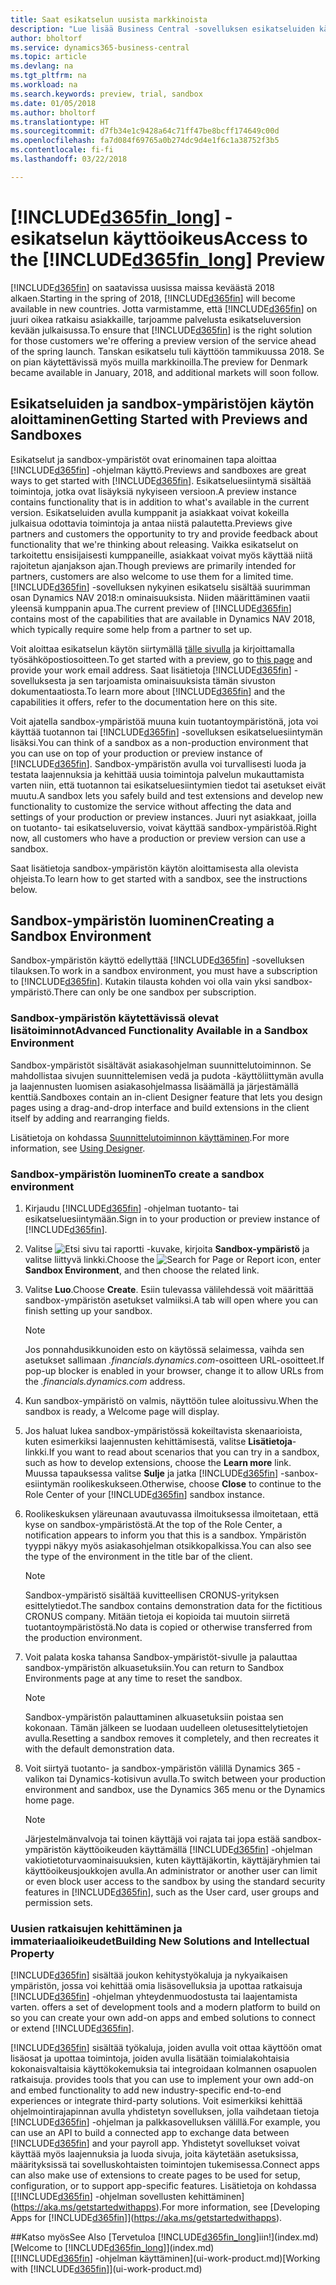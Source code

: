 ```yaml
---
title: Saat esikatselun uusista markkinoista
description: "Lue lisää Business Central -sovelluksen esikatseluiden käyttöoikeudesta."
author: bholtorf
ms.service: dynamics365-business-central
ms.topic: article
ms.devlang: na
ms.tgt_pltfrm: na
ms.workload: na
ms.search.keywords: preview, trial, sandbox
ms.date: 01/05/2018
ms.author: bholtorf
ms.translationtype: HT
ms.sourcegitcommit: d7fb34e1c9428a64c71ff47be8bcff174649c00d
ms.openlocfilehash: fa7d084f69765a0b274dc9d4e1f6c1a38752f3b5
ms.contentlocale: fi-fi
ms.lasthandoff: 03/22/2018

---
```

# <a name="access-to-the-included365finlongincludesd365finlongmdmd-preview"></a><span data-ttu-id="9cd78-103">[!INCLUDE[d365fin_long](includes/d365fin_long_md.md)] -esikatselun käyttöoikeus</span><span class="sxs-lookup"><span data-stu-id="9cd78-103">Access to the [!INCLUDE[d365fin_long](includes/d365fin_long_md.md)] Preview</span></span>
<span data-ttu-id="9cd78-104">[!INCLUDE[d365fin](includes/d365fin_md.md)] on saatavissa uusissa maissa keväästä 2018 alkaen.</span><span class="sxs-lookup"><span data-stu-id="9cd78-104">Starting in the spring of 2018, [!INCLUDE[d365fin](includes/d365fin_md.md)] will become available in new countries.</span></span> <span data-ttu-id="9cd78-105">Jotta varmistamme, että [!INCLUDE[d365fin](includes/d365fin_md.md)] on juuri oikea ratkaisu asiakkaille, tarjoamme palvelusta esikatseluversion kevään julkaisussa.</span><span class="sxs-lookup"><span data-stu-id="9cd78-105">To ensure that [!INCLUDE[d365fin](includes/d365fin_md.md)] is the right solution for those customers we're offering a preview version of the service ahead of the spring launch.</span></span> <span data-ttu-id="9cd78-106">Tanskan esikatselu tuli käyttöön tammikuussa 2018. Se on pian käytettävissä myös muilla markkinoilla.</span><span class="sxs-lookup"><span data-stu-id="9cd78-106">The preview for Denmark became available in January, 2018, and additional markets will soon follow.</span></span>  

## <a name="getting-started-with-previews-and-sandboxes"></a><span data-ttu-id="9cd78-107">Esikatseluiden ja sandbox-ympäristöjen käytön aloittaminen</span><span class="sxs-lookup"><span data-stu-id="9cd78-107">Getting Started with Previews and Sandboxes</span></span>
<span data-ttu-id="9cd78-108">Esikatselut ja sandbox-ympäristöt ovat erinomainen tapa aloittaa [!INCLUDE[d365fin](includes/d365fin_md.md)] -ohjelman käyttö.</span><span class="sxs-lookup"><span data-stu-id="9cd78-108">Previews and sandboxes are great ways to get started with [!INCLUDE[d365fin](includes/d365fin_md.md)].</span></span> <span data-ttu-id="9cd78-109">Esikatseluesiintymä sisältää toimintoja, jotka ovat lisäyksiä nykyiseen versioon.</span><span class="sxs-lookup"><span data-stu-id="9cd78-109">A preview instance contains functionality that is in addition to what's available in the current version.</span></span> <span data-ttu-id="9cd78-110">Esikatseluiden avulla kumppanit ja asiakkaat voivat kokeilla julkaisua odottavia toimintoja ja antaa niistä palautetta.</span><span class="sxs-lookup"><span data-stu-id="9cd78-110">Previews give partners and customers the opportunity to try and provide feedback about functionality that we're thinking about releasing.</span></span> <span data-ttu-id="9cd78-111">Vaikka esikatselut on tarkoitettu ensisijaisesti kumppaneille, asiakkaat voivat myös käyttää niitä rajoitetun ajanjakson ajan.</span><span class="sxs-lookup"><span data-stu-id="9cd78-111">Though previews are primarily intended for partners, customers are also welcome to use them for a limited time.</span></span> <span data-ttu-id="9cd78-112">[!INCLUDE[d365fin](includes/d365fin_md.md)] -sovelluksen nykyinen esikatselu sisältää suurimman osan Dynamics NAV 2018:n ominaisuuksista. Niiden määrittäminen vaatii yleensä kumppanin apua.</span><span class="sxs-lookup"><span data-stu-id="9cd78-112">The current preview of [!INCLUDE[d365fin](includes/d365fin_md.md)] contains most of the capabilities that are available in Dynamics NAV 2018, which typically require some help from a partner to set up.</span></span>

<span data-ttu-id="9cd78-113">Voit aloittaa esikatselun käytön siirtymällä [tälle sivulla](https://go.microsoft.com/fwlink/?linkid=866045) ja kirjoittamalla työsähköpostiosoitteen.</span><span class="sxs-lookup"><span data-stu-id="9cd78-113">To get started with a preview, go to [this page](https://go.microsoft.com/fwlink/?linkid=866045) and provide your work email address.</span></span> <span data-ttu-id="9cd78-114">Saat lisätietoja [!INCLUDE[d365fin](includes/d365fin_md.md)] -sovelluksesta ja sen tarjoamista ominaisuuksista tämän sivuston dokumentaatiosta.</span><span class="sxs-lookup"><span data-stu-id="9cd78-114">To learn more about [!INCLUDE[d365fin](includes/d365fin_md.md)] and the capabilities it offers, refer to the documentation here on this site.</span></span>

<span data-ttu-id="9cd78-115">Voit ajatella sandbox-ympäristöä muuna kuin tuotantoympäristönä, jota voi käyttää tuotannon tai [!INCLUDE[d365fin](includes/d365fin_md.md)] -sovelluksen esikatseluesiintymän lisäksi.</span><span class="sxs-lookup"><span data-stu-id="9cd78-115">You can think of a sandbox as a non-production environment that you can use on top of your production or preview instance of [!INCLUDE[d365fin](includes/d365fin_md.md)].</span></span> <span data-ttu-id="9cd78-116">Sandbox-ympäristön avulla voi turvallisesti luoda ja testata laajennuksia ja kehittää uusia toimintoja palvelun mukauttamista varten niin, että tuotannon tai esikatseluesiintymien tiedot tai asetukset eivät muutu.</span><span class="sxs-lookup"><span data-stu-id="9cd78-116">A sandbox lets you safely build and test extensions and develop new functionality to customize the service without affecting the data and settings of your production or preview instances.</span></span> <span data-ttu-id="9cd78-117">Juuri nyt asiakkaat, joilla on tuotanto- tai esikatseluversio, voivat käyttää sandbox-ympäristöä.</span><span class="sxs-lookup"><span data-stu-id="9cd78-117">Right now, all customers who have a production or preview version can use a sandbox.</span></span>

<span data-ttu-id="9cd78-118">Saat lisätietoja sandbox-ympäristön käytön aloittamisesta alla olevista ohjeista.</span><span class="sxs-lookup"><span data-stu-id="9cd78-118">To learn how to get started with a sandbox, see the instructions below.</span></span>

## <a name="creating-a-sandbox-environment"></a><span data-ttu-id="9cd78-119">Sandbox-ympäristön luominen</span><span class="sxs-lookup"><span data-stu-id="9cd78-119">Creating a Sandbox Environment</span></span>
<span data-ttu-id="9cd78-120">Sandbox-ympäristön käyttö edellyttää [!INCLUDE[d365fin](includes/d365fin_md.md)] -sovelluksen tilauksen.</span><span class="sxs-lookup"><span data-stu-id="9cd78-120">To work in a sandbox environment, you must have a subscription to [!INCLUDE[d365fin](includes/d365fin_md.md)].</span></span> <span data-ttu-id="9cd78-121">Kutakin tilausta kohden voi olla vain yksi sandbox-ympäristö.</span><span class="sxs-lookup"><span data-stu-id="9cd78-121">There can only be one sandbox per subscription.</span></span>

### <a name="advanced-functionality-available-in-a-sandbox-environment"></a><span data-ttu-id="9cd78-122">Sandbox-ympäristön käytettävissä olevat lisätoiminnot</span><span class="sxs-lookup"><span data-stu-id="9cd78-122">Advanced Functionality Available in a Sandbox Environment</span></span>
<span data-ttu-id="9cd78-123">Sandbox-ympäristöt sisältävät asiakasohjelman suunnittelutoiminnon. Se mahdollistaa sivujen suunnittelemisen vedä ja pudota -käyttöliittymän avulla ja laajennusten luomisen asiakasohjelmassa lisäämällä ja järjestämällä kenttiä.</span><span class="sxs-lookup"><span data-stu-id="9cd78-123">Sandboxes contain an in-client Designer feature that lets you design pages using a drag-and-drop interface and build extensions in the client itself by adding and rearranging fields.</span></span>

<span data-ttu-id="9cd78-124">Lisätietoja on kohdassa [Suunnittelutoiminnon käyttäminen](https://docs.microsoft.com/en-us/dynamics-nav/developer/devenv-inclient-designer).</span><span class="sxs-lookup"><span data-stu-id="9cd78-124">For more information, see [Using Designer](https://docs.microsoft.com/en-us/dynamics-nav/developer/devenv-inclient-designer).</span></span>

### <a name="to-create-a-sandbox-environment"></a><span data-ttu-id="9cd78-125">Sandbox-ympäristön luominen</span><span class="sxs-lookup"><span data-stu-id="9cd78-125">To create a sandbox environment</span></span>
1.  <span data-ttu-id="9cd78-126">Kirjaudu [!INCLUDE[d365fin](includes/d365fin_md.md)] -ohjelman tuotanto- tai esikatseluesiintymään.</span><span class="sxs-lookup"><span data-stu-id="9cd78-126">Sign in to your production or preview instance of [!INCLUDE[d365fin](includes/d365fin_md.md)].</span></span>  
2.  <span data-ttu-id="9cd78-127">Valitse ![Etsi sivu tai raportti](media/ui-search/search_small.png "Etsi sivu tai raportti -kuvake") -kuvake, kirjoita **Sandbox-ympäristö** ja valitse liittyvä linkki.</span><span class="sxs-lookup"><span data-stu-id="9cd78-127">Choose the ![Search for Page or Report](media/ui-search/search_small.png "Search for Page or Report icon") icon, enter **Sandbox Environment**, and then choose the related link.</span></span>
3.  <span data-ttu-id="9cd78-128">Valitse **Luo**.</span><span class="sxs-lookup"><span data-stu-id="9cd78-128">Choose **Create**.</span></span> <span data-ttu-id="9cd78-129">Esiin tulevassa välilehdessä voit määrittää sandbox-ympäristön asetukset valmiiksi.</span><span class="sxs-lookup"><span data-stu-id="9cd78-129">A tab will open where you can finish setting up your sandbox.</span></span>

    > [!Note]
    > <span data-ttu-id="9cd78-130">Jos ponnahdusikkunoiden esto on käytössä selaimessa, vaihda sen asetukset sallimaan *.financials.dynamics.com*-osoitteen URL-osoitteet.</span><span class="sxs-lookup"><span data-stu-id="9cd78-130">If pop-up blocker is enabled in your browser, change it to allow URLs from the *.financials.dynamics.com* address.</span></span>  

4.  <span data-ttu-id="9cd78-131">Kun sandbox-ympäristö on valmis, näyttöön tulee aloitussivu.</span><span class="sxs-lookup"><span data-stu-id="9cd78-131">When the sandbox is ready, a Welcome page will display.</span></span>  
5.  <span data-ttu-id="9cd78-132">Jos haluat lukea sandbox-ympäristössä kokeiltavista skenaarioista, kuten esimerkiksi laajennusten kehittämisestä, valitse **Lisätietoja**-linkki.</span><span class="sxs-lookup"><span data-stu-id="9cd78-132">If you want to read about scenarios that you can try in a sandbox, such as how to develop extensions, choose the **Learn more** link.</span></span> <span data-ttu-id="9cd78-133">Muussa tapauksessa valitse **Sulje** ja jatka [!INCLUDE[d365fin](includes/d365fin_md.md)] -sanbox-esiintymän roolikeskukseen.</span><span class="sxs-lookup"><span data-stu-id="9cd78-133">Otherwise, choose **Close** to continue to the Role Center of your [!INCLUDE[d365fin](includes/d365fin_md.md)] sandbox instance.</span></span>  
6.  <span data-ttu-id="9cd78-134">Roolikeskuksen yläreunaan avautuvassa ilmoituksessa ilmoitetaan, että kyse on sandbox-ympäristöstä.</span><span class="sxs-lookup"><span data-stu-id="9cd78-134">At the top of the Role Center, a notification appears to inform you that this is a sandbox.</span></span> <span data-ttu-id="9cd78-135">Ympäristön tyyppi näkyy myös asiakasohjelman otsikkopalkissa.</span><span class="sxs-lookup"><span data-stu-id="9cd78-135">You can also see the type of the environment in the title bar of the client.</span></span>

    > [!Note]
    > <span data-ttu-id="9cd78-136">Sandbox-ympäristö sisältää kuvitteellisen CRONUS-yrityksen esittelytiedot.</span><span class="sxs-lookup"><span data-stu-id="9cd78-136">The sandbox contains demonstration data for the fictitious CRONUS company.</span></span> <span data-ttu-id="9cd78-137">Mitään tietoja ei kopioida tai muutoin siirretä tuotantoympäristöstä.</span><span class="sxs-lookup"><span data-stu-id="9cd78-137">No data is copied or otherwise transferred from the production environment.</span></span>  

7.  <span data-ttu-id="9cd78-138">Voit palata koska tahansa Sandbox-ympäristöt-sivulle ja palauttaa sandbox-ympäristön alkuasetuksiin.</span><span class="sxs-lookup"><span data-stu-id="9cd78-138">You can return to Sandbox Environments page at any time to reset the sandbox.</span></span>

    > [!Note]
    > <span data-ttu-id="9cd78-139">Sandbox-ympäristön palauttaminen alkuasetuksiin poistaa sen kokonaan. Tämän jälkeen se luodaan uudelleen oletusesittelytietojen avulla.</span><span class="sxs-lookup"><span data-stu-id="9cd78-139">Resetting a sandbox removes it completely, and then recreates it with the default demonstration data.</span></span>  

8.  <span data-ttu-id="9cd78-140">Voit siirtyä tuotanto- ja sandbox-ympäristön välillä Dynamics 365 -valikon tai Dynamics-kotisivun avulla.</span><span class="sxs-lookup"><span data-stu-id="9cd78-140">To switch between your production environment and sandbox, use the Dynamics 365 menu or the Dynamics home page.</span></span>

    > [!Note]
    > <span data-ttu-id="9cd78-141">Järjestelmänvalvoja tai toinen käyttäjä voi rajata tai jopa estää sandbox-ympäristön käyttöoikeuden käyttämällä [!INCLUDE[d365fin](includes/d365fin_md.md)] -ohjelman vakiotietoturvaominaisuuksien, kuten käyttäjäkortin, käyttäjäryhmien tai käyttöoikeusjoukkojen avulla.</span><span class="sxs-lookup"><span data-stu-id="9cd78-141">An administrator or another user can limit or even block user access to the sandbox by using the standard security features in [!INCLUDE[d365fin](includes/d365fin_md.md)], such as the User card, user groups and permission sets.</span></span>  

### <a name="building-new-solutions-and-intellectual-property"></a><span data-ttu-id="9cd78-142">Uusien ratkaisujen kehittäminen ja immateriaalioikeudet</span><span class="sxs-lookup"><span data-stu-id="9cd78-142">Building New Solutions and Intellectual Property</span></span>
[!INCLUDE[d365fin](includes/d365fin_md.md)]<span data-ttu-id="9cd78-143"> sisältää joukon kehitystyökaluja ja nykyaikaisen ympäristön, jossa voi kehittää omia lisäsovelluksia ja upottaa ratkaisuja [!INCLUDE[d365fin](includes/d365fin_md.md)] -ohjelman yhteydenmuodostusta tai laajentamista varten.</span><span class="sxs-lookup"><span data-stu-id="9cd78-143"> offers a set of development tools and a modern platform to build on so you can create your own add-on apps and embed solutions to connect or extend [!INCLUDE[d365fin](includes/d365fin_md.md)].</span></span>

[!INCLUDE[d365fin](includes/d365fin_md.md)]<span data-ttu-id="9cd78-144"> sisältää työkaluja, joiden avulla voit ottaa käyttöön omat lisäosat ja upottaa toimintoja, joiden avulla lisätään toimialakohtaisia kokonaisvaltaisia käyttökokemuksia tai integroidaan kolmannen osapuolen ratkaisuja.</span><span class="sxs-lookup"><span data-stu-id="9cd78-144"> provides tools that you can use to implement your own add-on and embed functionality to add new industry-specific end-to-end experiences or integrate third-party solutions.</span></span> <span data-ttu-id="9cd78-145">Voit esimerkiksi kehittää ohjelmointirajapinnan avulla yhdistetyn sovelluksen, jolla vaihdetaan tietoja [!INCLUDE[d365fin](includes/d365fin_md.md)] -ohjelman ja palkkasovelluksen välillä.</span><span class="sxs-lookup"><span data-stu-id="9cd78-145">For example, you can use an API to build a connected app to exchange data between [!INCLUDE[d365fin](includes/d365fin_md.md)] and your payroll app.</span></span> <span data-ttu-id="9cd78-146">Yhdistetyt sovellukset voivat käyttää myös laajennuksia ja luoda sivuja, joita käytetään asetuksissa, määrityksissä tai sovelluskohtaisten toimintojen tukemisessa.</span><span class="sxs-lookup"><span data-stu-id="9cd78-146">Connect apps can also make use of extensions to create pages to be used for setup, configuration, or to support app-specific features.</span></span> <span data-ttu-id="9cd78-147">Lisätietoja on kohdassa [[!INCLUDE[d365fin](includes/d365fin_md.md)] -ohjelman sovellusten kehittäminen](https://aka.ms/getstartedwithapps).</span><span class="sxs-lookup"><span data-stu-id="9cd78-147">For more information, see [Developing Apps for [!INCLUDE[d365fin](includes/d365fin_md.md)]](https://aka.ms/getstartedwithapps).</span></span>

##<a name="see-also"></a><span data-ttu-id="9cd78-148">Katso myös</span><span class="sxs-lookup"><span data-stu-id="9cd78-148">See Also</span></span>
<span data-ttu-id="9cd78-149">[Tervetuloa [!INCLUDE[d365fin_long](includes/d365fin_long_md.md)]iin!](index.md)</span><span class="sxs-lookup"><span data-stu-id="9cd78-149">[Welcome to [!INCLUDE[d365fin_long](includes/d365fin_long_md.md)]](index.md)</span></span>  
<span data-ttu-id="9cd78-150">[[!INCLUDE[d365fin](includes/d365fin_md.md)] -ohjelman käyttäminen](ui-work-product.md)</span><span class="sxs-lookup"><span data-stu-id="9cd78-150">[Working with [!INCLUDE[d365fin](includes/d365fin_md.md)]](ui-work-product.md)</span></span>  

